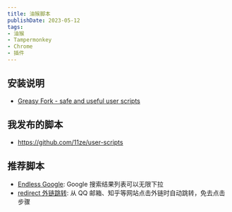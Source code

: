 ```yaml
---
title: 油猴脚本
publishDate: 2023-05-12
tags:
- 油猴
- Tampermonkey
- Chrome
- 插件
---
```


## 安装说明

- [Greasy Fork - safe and useful user scripts](https://greasyfork.org/en)

## 我发布的脚本

- <https://github.com/11ze/user-scripts>

## 推荐脚本

- [Endless Google](https://openuserjs.org/scripts/tumpio/Endless_Google): Google 搜索结果列表可以无限下拉
- [redirect 外链跳转](https://greasyfork.org/en/scripts/416338-redirect-%E5%A4%96%E9%93%BE%E8%B7%B3%E8%BD%AC): 从 QQ 邮箱、知乎等网站点击外链时自动跳转，免去点击步骤
